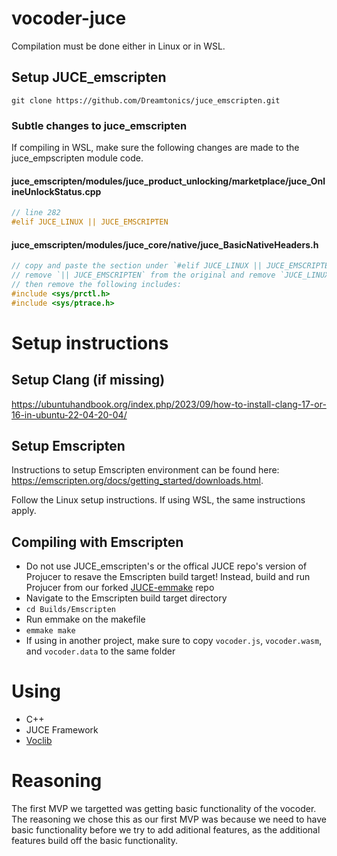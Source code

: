 # vocoder-juce

Compilation must be done either in Linux or in WSL.

## Setup JUCE_emscripten

`git clone https://github.com/Dreamtonics/juce_emscripten.git`

### Subtle changes to juce_emscripten

If compiling in WSL, make sure the following changes are made to the juce_empscripten module code.

#### juce_emscripten/modules/juce_product_unlocking/marketplace/juce_OnlineUnlockStatus.cpp

```cpp
// line 282
#elif JUCE_LINUX || JUCE_EMSCRIPTEN
```

#### juce_emscripten/modules/juce_core/native/juce_BasicNativeHeaders.h

```cpp
// copy and paste the section under `#elif JUCE_LINUX || JUCE_EMSCRIPTEN` including that line
// remove `|| JUCE_EMSCRIPTEN` from the original and remove `JUCE_LINUX ||` from the copy
// then remove the following includes:
#include <sys/prctl.h>
#include <sys/ptrace.h>
```

# Setup instructions

## Setup Clang (if missing)
https://ubuntuhandbook.org/index.php/2023/09/how-to-install-clang-17-or-16-in-ubuntu-22-04-20-04/

## Setup Emscripten

Instructions to setup Emscripten environment can be found here: https://emscripten.org/docs/getting_started/downloads.html.

Follow the Linux setup instructions. If using WSL, the same instructions apply.

## Compiling with Emscripten

- Do not use JUCE_emscripten's or the offical JUCE repo's version of Projucer to resave the Emscripten build target! Instead, build and run Projucer from our forked [JUCE-emmake](https://github.com/CS-3311-JDE-3346/JUCE-emmake) repo
- Navigate to the Emscripten build target directory
- `cd Builds/Emscripten`
- Run emmake on the makefile
- `emmake make`
- If using in another project, make sure to copy `vocoder.js`, `vocoder.wasm`, and `vocoder.data` to the same folder

# Using

- C++
- JUCE Framework
- [Voclib](https://github.com/blastbay/voclib/tree/master)

# Reasoning

The first MVP we targetted was getting basic functionality of the vocoder. The reasoning we chose this as our first MVP was because we need to have basic functionality before we try to add aditional features, as the additional features build off the basic functionality.
